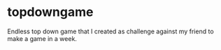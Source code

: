 # topdowngame
Endless top down game that I created as challenge against my friend to make a game in a week.
